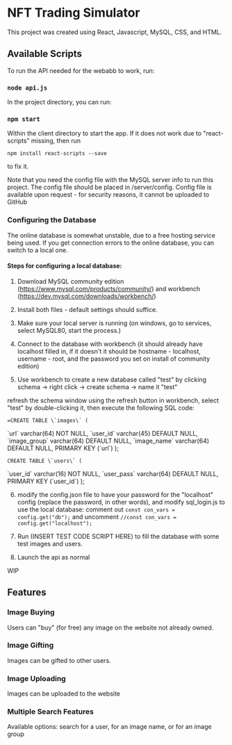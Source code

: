 # NFT Trading Simulator

This project was created using React, Javascript, MySQL, CSS, and HTML.

## Available Scripts


To run the API needed for the webabb to work, run:

### `node api.js`

In the project directory, you can run:

### `npm start`

Within the client directory to start the app. If it does not work due to "react-scripts" missing, then run

`npm install react-scripts --save`

to fix it.

Note that you need the config file with the MySQL server info to run this project. The config file should be placed in /server/config. Config file is available upon request - for security reasons, it cannot be uploaded to GitHub

### Configuring the Database

The online database is somewhat unstable, due to a free hosting service being used. If you get connection errors to the online database, you can switch to a local one.

#### Steps for configuring a local database:

1. Download MySQL community edition (https://www.mysql.com/products/community/) and workbench (https://dev.mysql.com/downloads/workbench/)

2. Install both files - default settings should suffice.

3. Make sure your local server is running (on windows, go to services, select MySQL80, start the process.)
 
4. Connect to the database with workbench (it should already have localhost filled in, if it doesn't it should be hostname - localhost, username - root, and the password you set on install of community edition)

5. Use workbench to create a new database called "test" by clicking schema -> right click -> create schema -> name it "test"
  
  refresh the schema window using the refresh button in workbench, select "test" by double-clicking it, then execute the following SQL code:

    =CREATE TABLE \`images\` (
  \`url\` varchar(64) NOT NULL,
  \`user_id\` varchar(45) DEFAULT NULL,
  \`image_group\` varchar(64) DEFAULT NULL,
  \`image_name\` varchar(64) DEFAULT NULL,
  PRIMARY KEY (\`url\`)
);

    CREATE TABLE \`users\` (
  \`user_id\` varchar(16) NOT NULL,
  \`user_pass\` varchar(64) DEFAULT NULL,
  PRIMARY KEY (\`user_id\`)
);

6. modify the config.json file to have your password for the "localhost" config (replace the password, in other words), and modify sql_login.js to use the local database: comment out `const con_vars = config.get("db");` and uncomment `//const con_vars = config.get("localhost");`

7. Run (INSERT TEST CODE SCRIPT HERE) to fill the database with some test images and users.

8. Launch the api as normal

 

WIP

## Features

### Image Buying

Users can "buy" (for free) any image on the website not already owned.

### Image Gifting

Images can be gifted to other users.

### Image Uploading

Images can be uploaded to the website

### Multiple Search Features

Available options: search for a user, for an image name, or for an image group

